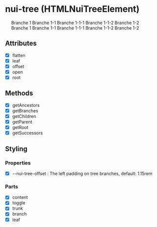 # nui-tree (HTMLNuiTreeElement)

<nui-row style="height: 500px;">
    <div style="padding:0 20px">
        <nui-tree open>Branche 1
            <nui-tree offset="0">Branche 1-1
                <nui-tree>Branche 1-1-1
                </nui-tree>
                <nui-tree>Branche 1-1-2
                </nui-tree>
            </nui-tree>
            <nui-tree>Branche 1-2
            </nui-tree>
        </nui-tree>
    </div>
    <div class="tree-file" style="padding:0 20px">
        <nui-tree-file open>Branche 1
            <nui-tree-file open>Branche 1-1
                <nui-tree-file>Branche 1-1-1</nui-tree-file>
                <nui-tree-file>Branche 1-1-2</nui-tree-file>
            </nui-tree-file>
            <nui-tree-file>Branche 1-2</nui-tree-file>
        </nui-tree-file>
    </div>
</nui-row>

## Attributes

- [x] flatten
- [x] leaf
- [x] offset
- [x] open
- [x] root

## Methods

- [x] getAncestors
- [x] getBranches
- [x] getChildren
- [x] getParent
- [x] getRoot
- [x] getSuccessors

## Styling

### Properties

- [x] --nui-tree-offset : The left padding on tree branches, default: 1.15rem

### Parts

- [x] content
- [x] toggle
- [x] trunk
- [x] branch
- [x] leaf
